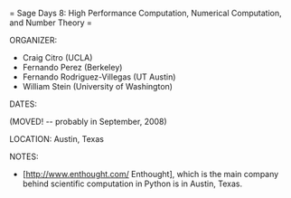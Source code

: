 = Sage Days 8: High Performance Computation, Numerical Computation, and Number Theory =

ORGANIZER:
  * Craig Citro (UCLA)
  * Fernando Perez (Berkeley)
  * Fernando Rodriguez-Villegas (UT Austin)
  * William Stein (University of Washington)

DATES:

  (MOVED! -- probably in September, 2008)

LOCATION:
  Austin, Texas

NOTES:
   * [http://www.enthought.com/ Enthought], which is the main company behind scientific computation in Python is in Austin, Texas. 
